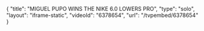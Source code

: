 {
    "title": "MIGUEL PUPO WINS THE NIKE 6.0 LOWERS PRO",
    "type": "solo",
    "layout": "iframe-static",
    "videoId": "6378654",
    "url": "\/tvpembed\/6378654"
}